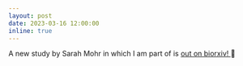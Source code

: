 ```yaml
---
layout: post
date: 2023-03-16 12:00:00
inline: true
---
```


A new study by Sarah Mohr in which I am part of is <a href="https://www.biorxiv.org/content/10.1101/2023.03.15.532843v1"> out on biorxiv! </a> :tada:
